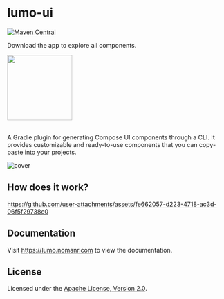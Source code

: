 # lumo-ui

[![Maven Central](https://img.shields.io/maven-central/v/com.nomanr/lumo)](https://search.maven.org/artifact/com.nomanr/lumo)

Download the app to explore all components.

<a href="https://play.google.com/store/apps/details?id=com.nomanr.lumo.sample">
  <img src="https://github.com/user-attachments/assets/505530d4-3174-4e02-8013-53bd5ce7b7ef" width="150">
</a>

<br>
<br>

A Gradle plugin for generating Compose UI components through a CLI. It provides customizable and ready-to-use components that you can copy-paste into your projects.

![cover](https://github.com/user-attachments/assets/2fd3d27f-7cea-4b64-a9d7-16313d772402)

## How does it work?

https://github.com/user-attachments/assets/fe662057-d223-4718-ac3d-06f5f29738c0

## Documentation

Visit https://lumo.nomanr.com to view the documentation.

## License

Licensed under the [Apache License, Version 2.0](http://www.apache.org/licenses/LICENSE-2.0).
